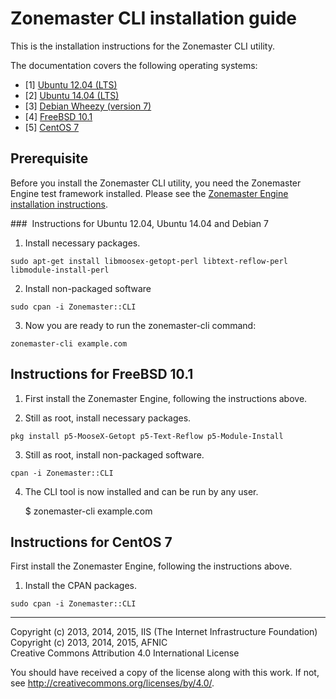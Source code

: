 # Zonemaster CLI installation guide

This is the installation instructions for the Zonemaster CLI utility.

The documentation covers the following operating systems:

 * [1] <a href="#Debian">Ubuntu 12.04 (LTS)</a>
 * [2] <a href="#Debian">Ubuntu 14.04 (LTS)</a>
 * [3] <a href="#Debian">Debian Wheezy (version 7)</a>
 * [4] <a href="#FreeBSD">FreeBSD 10.1</a>
 * [5] <a href="#CentOS">CentOS 7 </a>

## Prerequisite

Before you install the Zonemaster CLI utility, you need the
Zonemaster Engine test framework installed. Please see the
[Zonemaster Engine installation instructions](https://github.com/dotse/zonemaster-engine/blob/master/docs/installation.md).


### <a name="Debian"></a> Instructions for Ubuntu 12.04, Ubuntu 14.04 and Debian 7

1) Install necessary packages.

`sudo apt-get install libmoosex-getopt-perl libtext-reflow-perl libmodule-install-perl`

2) Install non-packaged software

`sudo cpan -i Zonemaster::CLI`

3) Now you are ready to run the zonemaster-cli command:

`zonemaster-cli example.com`


## <a name="FreeBSD"></a> Instructions for FreeBSD 10.1

1) First install the Zonemaster Engine, following the instructions above.

2) Still as root, install necessary packages.

`pkg install p5-MooseX-Getopt p5-Text-Reflow p5-Module-Install`

3) Still as root, install non-packaged software.

`cpan -i Zonemaster::CLI`

4) The CLI tool is now installed and can be run by any user.

    $ zonemaster-cli example.com


## <a name="CentOS"></a> Instructions for CentOS 7

First install the Zonemaster Engine, following the instructions above.

1) Install the CPAN packages.

`sudo cpan -i Zonemaster::CLI`



-------

Copyright (c) 2013, 2014, 2015, IIS (The Internet Infrastructure Foundation)  
Copyright (c) 2013, 2014, 2015, AFNIC  
Creative Commons Attribution 4.0 International License

You should have received a copy of the license along with this
work.  If not, see <http://creativecommons.org/licenses/by/4.0/>.
